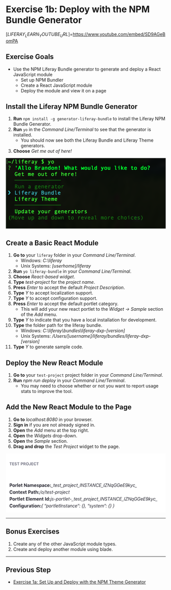 # Exercise 1b: Deploy with the NPM Bundle Generator

[$LIFERAY_LEARN_YOUTUBE_URL$]=https://www.youtube.com/embed/SD9AGeBomPA

## Exercise Goals
	
* Use the NPM Liferay Bundle generator to generate and deploy a React JavaScript module
    * Set up NPM Bundler
    * Create a React JavaScript module
    * Deploy the module and view it on a page

## Install the Liferay NPM Bundle Generator

1. **Run** `npm install -g generator-liferay-bundle` to install the Liferay NPM Bundle Generator.  
2. **Run** `yo` in the _Command Line/Terminal_ to see that the generator is installed.  
	* You should now see both the Liferay Bundle and Liferay Theme generators.
3. **Choose** _Get me out of here!_

![The Command Line Terminal showing two generators: Liferay Bundle and Liferay Theme.](./images/both-generators.png)

## Create a Basic React Module

1. **Go to** your `liferay` folder in your _Command Line/Terminal_.
	* Windows: _C:\liferay_
	* Unix Systems: _[userhome]/liferay_	
2. **Run** `yo liferay-bundle` in your _Command Line/Terminal_.
3. **Choose** _React-based widget_.
4. **Type** _test-project_ for the _project name_.
5. **Press** _Enter_ to accept the default _Project Description_.
6. **Type** _Y_ to accept localization support.
7. **Type** _Y_ to accept configuration support.
8. **Press** _Enter_ to accept the default portlet category.
	* This will add your new react portlet to the _Widget → Sample_ section of the _Add_ menu.
9. **Type** _Y_ to indicate that you have a local installation for development.
10. **Type** the folder path for the liferay bundle.
	* Windows: _C:\liferay\bundles\liferay-dxp-[version]_
	* Unix Systems: _/Users/[username]/liferay/bundles/liferay-dxp-[version]_
11. **Type** _Y_ to generate sample code.

## Deploy the New React Module

1. **Go to** your `test-project` project folder in your _Command Line/Terminal_.
2. **Run** _npm run deploy_ in your _Command Line/Terminal_.
	* You may need to choose whether or not you want to report usage stats to improve the tool.

## Add the New React Module to the Page

1. **Go to** _localhost:8080_ in your browser. 
2. **Sign in** if you are not already signed in.
3. **Open** the _Add_ menu at the top right.
4. **Open** the _Widgets_ drop-down.
5. **Open** the _Sample_ section.
6. **Drag and drop** the _Test Project_ widget to the page.

![The deployed Test Project added as a widget to the Home page.](./images/react-sample-deploy.png)

---

## Bonus Exercises

1. Create any of the other JavaScript module types.
2. Create and deploy another module using blade. 

---

## Previous Step

* [Exercise 1a: Set Up and Deploy with the NPM Theme Generator](./exercise-1a-set-up-and-deploy-with-npm-theme-generator.md)